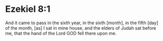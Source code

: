 # Ezekiel 8:1

And it came to pass in the sixth year, in the sixth [month], in the fifth [day] of the month, [as] I sat in mine house, and the elders of Judah sat before me, that the hand of the Lord GOD fell there upon me.